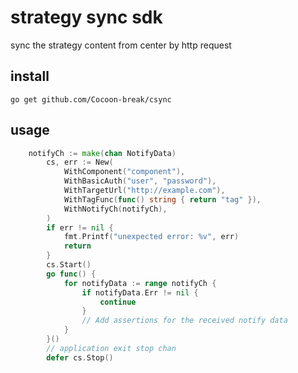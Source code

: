 # strategy sync sdk

sync the strategy content from center by http request 

## install
```
go get github.com/Cocoon-break/csync
```

## usage
```go
    notifyCh := make(chan NotifyData)
		cs, err := New(
			WithComponent("component"),
			WithBasicAuth("user", "password"),
			WithTargetUrl("http://example.com"),
			WithTagFunc(func() string { return "tag" }),
			WithNotifyCh(notifyCh),
		)
		if err != nil {
			fmt.Printf("unexpected error: %v", err)
			return
		}
		cs.Start()
		go func() {
			for notifyData := range notifyCh {
				if notifyData.Err != nil {
					continue
				}
				// Add assertions for the received notify data
			}
		}()
		// application exit stop chan
		defer cs.Stop()
```